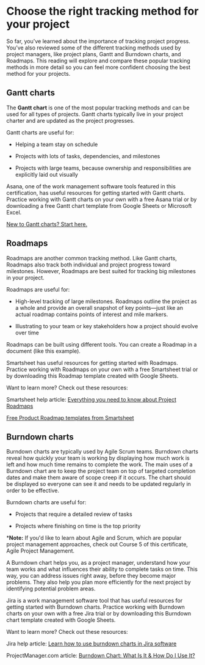 # Choose the right tracking method for your project

So far, you've learned about the importance of tracking project progress. You’ve also reviewed some of the different tracking methods used by project managers, like project plans, Gantt and Burndown charts, and Roadmaps. This reading will explore and compare these popular tracking methods in more detail so you can feel more confident choosing the best method for your projects.

## Gantt charts
The __Gantt chart__ is one of the most popular tracking methods and can be used for all types of projects. Gantt charts typically live in your project charter and are updated as the project progresses.

Gantt charts are useful for:

* Helping a team stay on schedule

* Projects with lots of tasks, dependencies, and milestones

* Projects with large teams, because ownership and responsibilities are explicitly laid out visually

Asana, one of the work management software tools featured in this certification, has useful resources for getting started with Gantt charts. Practice working with Gantt charts on your own with a free Asana trial or by downloading a free Gantt chart template from Google Sheets or Microsoft Excel. 

[New to Gantt charts? Start here.](https://asana.com/resources/gantt-chart-basics)

## Roadmaps
Roadmaps are another common tracking method. Like Gantt charts, Roadmaps also track both individual and project progress toward milestones. However, Roadmaps are best suited for tracking big milestones in your project. 

Roadmaps are useful for:

* High-level tracking of large milestones. Roadmaps outline the project as a whole and provide an overall snapshot of key points—just like an actual roadmap contains points of interest and mile markers. 

* Illustrating to your team or key stakeholders how a project should evolve over time

Roadmaps can be built using different tools. You can create a Roadmap in a document (like this example). 

Smartsheet has useful resources for getting started with Roadmaps. Practice working with Roadmaps on your own with a free Smartsheet trial or by downloading this Roadmap template created with Google Sheets.

Want to learn more? Check out these resources:

Smartsheet help article: [Everything you need to know about Project Roadmaps](https://www.smartsheet.com/answers-all-your-project-roadmap-questions)

[Free Product Roadmap templates from Smartsheet](https://www.smartsheet.com/free-product-roadmap-templates-smartsheet)

## Burndown charts
Burndown charts are typically used by Agile Scrum teams. Burndown charts reveal how quickly your team is working by displaying how much work is left and how much time remains to complete the work. The main uses of a Burndown chart are to keep the project team on top of targeted completion dates and make them aware of scope creep if it occurs. The chart should be displayed so everyone can see it and needs to be updated regularly in order to be effective.

Burndown charts are useful for:

* Projects that require a detailed review of tasks

* Projects where finishing on time is the top priority

*__Note:__ If you'd like to learn about Agile and Scrum, which are popular project management approaches, check out Course 5 of this certificate, Agile Project Management.

A Burndown chart helps you, as a project manager, understand how your team works and what influences their ability to complete tasks on time. This way, you can address issues right away, before they become major problems. They also help you plan more efficiently for the next project by identifying potential problem areas.

Jira is a work management software tool that has useful resources for getting started with Burndown charts. Practice working with Burndown charts on your own with a free Jira trial or by downloading this Burndown chart template created with Google Sheets.

Want to learn more? Check out these resources:

Jira help article: [Learn how to use burndown charts in Jira software](https://www.atlassian.com/agile/tutorials/burndown-charts)

ProjectManager.com article: [Burndown Chart: What Is It & How Do I Use It?](https://www.projectmanager.com/blog/burndown-chart-what-is-it)


